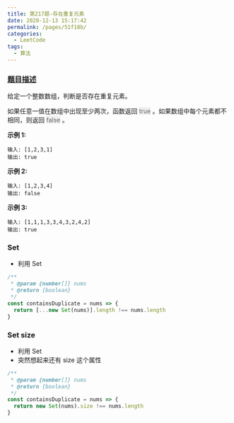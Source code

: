 ```yaml
---
title: 第217题-存在重复元素
date: 2020-12-13 15:17:42
permalink: /pages/51f18b/
categories:
  - LeetCode
tags:
  - 算法
---
```


### [题目描述](https://leetcode-cn.com/problems/contains-duplicate/)

给定一个整数数组，判断是否存在重复元素。

如果任意一值在数组中出现至少两次，函数返回 <span style="background: #eee; color: #666;">true</span> 。如果数组中每个元素都不相同，则返回 <span style="background: #eee; color: #666;">false</span> 。

**示例 1:**

```
输入: [1,2,3,1]
输出: true
```

<!-- more -->

**示例 2:**

```
输入: [1,2,3,4]
输出: false
```

**示例 3:**

```
输入: [1,1,1,3,3,4,3,2,4,2]
输出: true
```

### Set

- 利用 Set

```JavaScript
/**
 * @param {number[]} nums
 * @return {boolean}
 */
const containsDuplicate = nums => {
  return [...new Set(nums)].length !== nums.length
}
```

### Set size

- 利用 Set
- 突然想起来还有 size 这个属性

```JavaScript
/**
 * @param {number[]} nums
 * @return {boolean}
 */
const containsDuplicate = nums => {
  return new Set(nums).size !== nums.length
}
```
